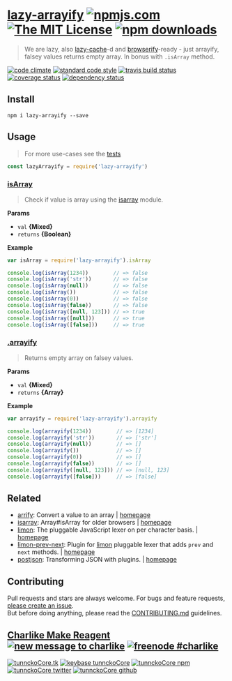 # [lazy-arrayify][author-www-url] [![npmjs.com][npmjs-img]][npmjs-url] [![The MIT License][license-img]][license-url] [![npm downloads][downloads-img]][downloads-url]  

> We are lazy, also [lazy-cache][]-d and [browserify][]-ready - just arrayify, falsey values returns empty array. In bonus with `.isArray` method.

[![code climate][codeclimate-img]][codeclimate-url] [![standard code style][standard-img]][standard-url] [![travis build status][travis-img]][travis-url] [![coverage status][coveralls-img]][coveralls-url] [![dependency status][david-img]][david-url]

## Install
```
npm i lazy-arrayify --save
```

## Usage
> For more use-cases see the [tests](./test.js)

```js
const lazyArrayify = require('lazy-arrayify')
```

### [isArray](index.js#L52)
> Check if value is array using the [isarray][] module.

**Params**

* `val` **{Mixed}**    
* `returns` **{Boolean}**  

**Example**

```js
var isArray = require('lazy-arrayify').isArray

console.log(isArray(1234))        // => false
console.log(isArray('str'))       // => false
console.log(isArray(null))        // => false
console.log(isArray())            // => false
console.log(isArray(0))           // => false
console.log(isArray(false))       // => false
console.log(isArray([null, 123])) // => true
console.log(isArray([null]))      // => true
console.log(isArray([false]))     // => true
```

### [.arrayify](index.js#L83)
> Returns empty array on falsey values.

**Params**

* `val` **{Mixed}**    
* `returns` **{Array}**  

**Example**

```js
var arrayify = require('lazy-arrayify').arrayify

console.log(arrayify(1234))        // => [1234]
console.log(arrayify('str'))       // => ['str']
console.log(arrayify(null))        // => []
console.log(arrayify())            // => []
console.log(arrayify(0))           // => []
console.log(arrayify(false))       // => []
console.log(arrayify([null, 123])) // => [null, 123]
console.log(arrayify([false]))     // => [false]
```

## Related
* [arrify](https://www.npmjs.com/package/arrify): Convert a value to an array | [homepage](https://github.com/sindresorhus/arrify)
* [isarray](https://www.npmjs.com/package/isarray): Array#isArray for older browsers | [homepage](https://github.com/juliangruber/isarray)
* [limon](https://www.npmjs.com/package/limon): The pluggable JavaScript lexer on per character basis. | [homepage](https://github.com/limonjs/limon)
* [limon-prev-next](https://www.npmjs.com/package/limon-prev-next): Plugin for [limon][] pluggable lexer that adds `prev` and `next` methods. | [homepage](https://github.com/limonjs/limon-prev-next)
* [postjson](https://www.npmjs.com/package/postjson): Transforming JSON with plugins. | [homepage](https://github.com/postjson/postjson)

## Contributing
Pull requests and stars are always welcome. For bugs and feature requests, [please create an issue](https://github.com/tunnckoCore/lazy-arrayify/issues/new).  
But before doing anything, please read the [CONTRIBUTING.md](./CONTRIBUTING.md) guidelines.

## [Charlike Make Reagent](http://j.mp/1stW47C) [![new message to charlike][new-message-img]][new-message-url] [![freenode #charlike][freenode-img]][freenode-url]

[![tunnckoCore.tk][author-www-img]][author-www-url] [![keybase tunnckoCore][keybase-img]][keybase-url] [![tunnckoCore npm][author-npm-img]][author-npm-url] [![tunnckoCore twitter][author-twitter-img]][author-twitter-url] [![tunnckoCore github][author-github-img]][author-github-url]

[lazy-cache]: https://github.com/jonschlinkert/lazy-cache
[browserify]: https://github.com/substack/node-browserify
[limon]: https://github.com/limonjs/limon
[isarray]: https://github.com/juliangruber/isarray

[npmjs-url]: https://www.npmjs.com/package/lazy-arrayify
[npmjs-img]: https://img.shields.io/npm/v/lazy-arrayify.svg?label=lazy-arrayify

[license-url]: https://github.com/tunnckoCore/lazy-arrayify/blob/master/LICENSE
[license-img]: https://img.shields.io/npm/l/lazy-arrayify.svg

[downloads-url]: https://www.npmjs.com/package/lazy-arrayify
[downloads-img]: https://img.shields.io/npm/dm/lazy-arrayify.svg

[codeclimate-url]: https://codeclimate.com/github/tunnckoCore/lazy-arrayify
[codeclimate-img]: https://img.shields.io/codeclimate/github/tunnckoCore/lazy-arrayify.svg

[travis-url]: https://travis-ci.org/tunnckoCore/lazy-arrayify
[travis-img]: https://img.shields.io/travis/tunnckoCore/lazy-arrayify/master.svg

[coveralls-url]: https://coveralls.io/r/tunnckoCore/lazy-arrayify
[coveralls-img]: https://img.shields.io/coveralls/tunnckoCore/lazy-arrayify.svg

[david-url]: https://david-dm.org/tunnckoCore/lazy-arrayify
[david-img]: https://img.shields.io/david/tunnckoCore/lazy-arrayify.svg

[standard-url]: https://github.com/feross/standard
[standard-img]: https://img.shields.io/badge/code%20style-standard-brightgreen.svg

[author-www-url]: http://www.tunnckocore.tk
[author-www-img]: https://img.shields.io/badge/www-tunnckocore.tk-fe7d37.svg

[keybase-url]: https://keybase.io/tunnckocore
[keybase-img]: https://img.shields.io/badge/keybase-tunnckocore-8a7967.svg

[author-npm-url]: https://www.npmjs.com/~tunnckocore
[author-npm-img]: https://img.shields.io/badge/npm-~tunnckocore-cb3837.svg

[author-twitter-url]: https://twitter.com/tunnckoCore
[author-twitter-img]: https://img.shields.io/badge/twitter-@tunnckoCore-55acee.svg

[author-github-url]: https://github.com/tunnckoCore
[author-github-img]: https://img.shields.io/badge/github-@tunnckoCore-4183c4.svg

[freenode-url]: http://webchat.freenode.net/?channels=charlike
[freenode-img]: https://img.shields.io/badge/freenode-%23charlike-5654a4.svg

[new-message-url]: https://github.com/tunnckoCore/ama
[new-message-img]: https://img.shields.io/badge/ask%20me-anything-green.svg


